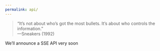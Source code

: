 ```yaml
---
permalink: api/
---
```


>“It’s not about who’s got the most bullets. It’s about who controls the information.”
> <br>
>—Sneakers (1992)

We’ll announce a SSE API very soon
